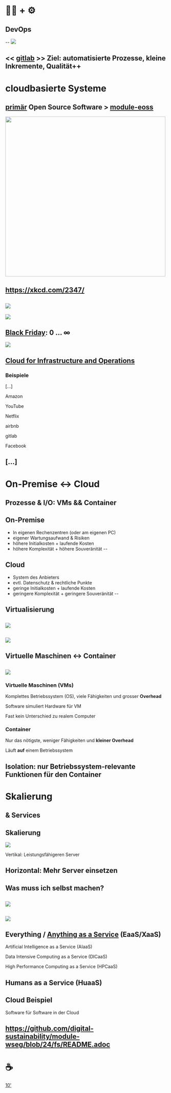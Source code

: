 # 🧑‍💻 + ⚙️
## DevOps

--
![](https://fiverr-res.cloudinary.com/images/q_auto,f_auto/gigs/248728814/original/554dd35b41ef56392d0ababb471da1b8ead892ff/help-with-gitlab-ci-kubernetes-gcp-or-devops-related-work.png)

<< [gitlab](https://twitter.com/pedromscom/status/1065609628216672256?s=61&t=aRiEd6p3AoVew1WYGQ2tpg) >> **Ziel**: automatisierte Prozesse, kleine Inkremente, Qualität++
---
# cloudbasierte Systeme

[primär](https://github.com/todogroup/ospo-career-path/tree/main/OSPO-101/module2#what-are-the-major-open-source-business-models) **Open Source Software** > [module-eoss](https://github.com/digital-sustainability/module-eoss/tree/main?tab=readme-ov-file#inhaltliche-beschreibung)
--
<img src="https://imgs.xkcd.com/comics/dependency_2x.png" height="500px">

https://xkcd.com/2347/
--
![](https://i.imgflip.com/2x3gah.jpg)
--
[![](https://images.unsplash.com/photo-1643042945810-1119948eeabc?ixlib=rb-4.0.3&ixid=M3wxMjA3fDB8MHxwaG90by1wYWdlfHx8fGVufDB8fHx8fA%3D%3D&auto=format&fit=crop&w=800&q=80)](https://unsplash.com/de/fotos/oaeyvk5USJY)

[Black Friday](https://aws.amazon.com/de/blogs/aws/how-aws-powered-amazons-biggest-day-ever/): 0 ... ∞
--
![](https://scaledagileframework.com/wp-content/uploads/2022/11/Cloud_F03.svg)

[Cloud for Infrastructure and Operations](https://scaledagileframework.com/cloud/)
--
### Beispiele

[...]

Amazon

YouTube

Netflix

airbnb

gitlab

Facebook

[...]
---
# On-Premise <-> Cloud

**Prozesse & I/O**: VMs && Container
--
## On-Premise

* In eigenen Rechenzentren (oder am eigenen PC)
* eigener Wartungsaufwand & Risiken
* höhere Initialkosten + laufende Kosten
* höhere Komplexität + höhere Souveränität
--
## Cloud

* System des Anbieters
* evtl. Datenschutz & rechtliche Punkte
* geringe Initialkosten + laufende Kosten
* geringere Komplexität + geringere Souveränität
--
## Virtualisierung

[![](https://i0.wp.com/techsprobe.com/wp-content/uploads/2020/02/macOS-Catalina-10.15-2020-02-24-21-23-37.png?w=1440&ssl=1)](https://techsprobe.com/install-windows-10-on-virtualbox-on-macos-catalina/)
--
[![](https://www.claranet.com/de/sites/all/assets/de/infografik-1_was-sind-container.png)](https://www.claranet.de/blog/wie-funktionieren-docker-container)
--
## Virtuelle Maschinen <-> Container

[![](https://kubernetes.io/images/docs/Container_Evolution.svg)](https://kubernetes.io/docs/concepts/overview/#why-you-need-kubernetes-and-what-can-it-do)
--
### Virtuelle Maschinen (VMs)

Komplettes Betriebssystem (OS), viele Fähigkeiten und grosser **Overhead**

Software simuliert Hardware für VM

Fast kein Unterschied zu realem Computer

### Container

Nur das nötigste, weniger Fähigkeiten und **kleiner Overhead**

Läuft **auf** einem Betriebssystem

Isolation: nur Betriebssystem-relevante Funktionen für den Container
---
# Skalierung

& Services
--
## Skalierung

[![](https://www.cloudzero.com/wp-content/uploads/2023/10/horizontal-vs-vertical-scaling.webp)](https://www.cloudzero.com/blog/horizontal-vs-vertical-scaling/)

Vertikal: Leistungsfähigeren Server

Horizontal: Mehr Server einsetzen
--
## Was muss ich selbst machen?

[![](https://hazelcast.com/wp-content/uploads/2021/12/infrastructure-as-a-service-iaas-800x435-1.png)](https://hazelcast.com/glossary/infrastructure-as-a-service-iaas/)
--
[![](https://steigerlegal.ch/wp-content/uploads/2021/12/new-pizza-as-a-service_001-1200x855.jpeg)](https://steigerlegal.ch/2021/12/29/pizza-as-a-service/)
--
## Everything / [Anything as a Service](https://de.wikipedia.org/wiki/Everything_as_a_Service#Weitere_Ansätze_(Auswahl)) (EaaS/XaaS)

Artificial Intelligence as a Service (AIaaS)

Data Intensive Computing as a Service (DICaaS)

High Performance Computing as a Service (HPCaaS)

Humans as a Service (HuaaS)
--
## Cloud Beispiel

Software für Software in der Cloud

https://github.com/digital-sustainability/module-wseg/blob/24/fs/README.adoc
---
# ☕

[10'](https://youtu.be/DcvtwlM1aIE)